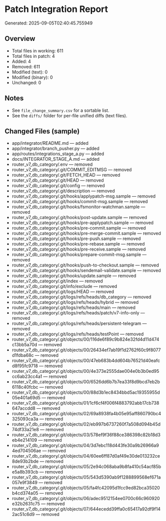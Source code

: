 # Patch Integration Report
Generated: 2025-09-05T02:40:45.755949

## Overview
- Total files in working: 611
- Total files in patch: 4
- Added: 4
- Removed: 611
- Modified (text): 0
- Modified (binary): 0
- Unchanged: 0

## Notes
- See `file_change_summary.csv` for a sortable list.
- See the `diffs/` folder for per-file unified diffs (text files).

## Changed Files (sample)
- app/integrator/README.md — added
- app/integrator/branch_pusher.py — added
- app/routes/integrations_stage_a.py — added
- docs/INTEGRATOR_STAGE_A.md — added
- router_v7_db_category/.env — removed
- router_v7_db_category/.git/COMMIT_EDITMSG — removed
- router_v7_db_category/.git/FETCH_HEAD — removed
- router_v7_db_category/.git/HEAD — removed
- router_v7_db_category/.git/config — removed
- router_v7_db_category/.git/description — removed
- router_v7_db_category/.git/hooks/applypatch-msg.sample — removed
- router_v7_db_category/.git/hooks/commit-msg.sample — removed
- router_v7_db_category/.git/hooks/fsmonitor-watchman.sample — removed
- router_v7_db_category/.git/hooks/post-update.sample — removed
- router_v7_db_category/.git/hooks/pre-applypatch.sample — removed
- router_v7_db_category/.git/hooks/pre-commit.sample — removed
- router_v7_db_category/.git/hooks/pre-merge-commit.sample — removed
- router_v7_db_category/.git/hooks/pre-push.sample — removed
- router_v7_db_category/.git/hooks/pre-rebase.sample — removed
- router_v7_db_category/.git/hooks/pre-receive.sample — removed
- router_v7_db_category/.git/hooks/prepare-commit-msg.sample — removed
- router_v7_db_category/.git/hooks/push-to-checkout.sample — removed
- router_v7_db_category/.git/hooks/sendemail-validate.sample — removed
- router_v7_db_category/.git/hooks/update.sample — removed
- router_v7_db_category/.git/index — removed
- router_v7_db_category/.git/info/exclude — removed
- router_v7_db_category/.git/logs/HEAD — removed
- router_v7_db_category/.git/logs/refs/heads/db_category — removed
- router_v7_db_category/.git/logs/refs/heads/hybrid — removed
- router_v7_db_category/.git/logs/refs/heads/main — removed
- router_v7_db_category/.git/logs/refs/heads/patch/v7-info-only — removed
- router_v7_db_category/.git/logs/refs/heads/persistent-telegram — removed
- router_v7_db_category/.git/logs/refs/heads/testPoint — removed
- router_v7_db_category/.git/objects/00/116de6f89c9b824e32fd4d11d474c13bb5a70d — removed
- router_v7_db_category/.git/objects/00/26434ef7ab19f1d2762f60c9f8077d1fdba68c — removed
- router_v7_db_category/.git/objects/00/47eb683b4dd604b76521d40eafcd8f95fc9718 — removed
- router_v7_db_category/.git/objects/00/4e373e2555dae004e0b3b0ed95cc6ab23cc4a1 — removed
- router_v7_db_category/.git/objects/00/6526dd6b7b7ea33f8d9bcd7eb2b6118c40fcbc — removed
- router_v7_db_category/.git/objects/00/88d3b1ec8434bbd5ac19355955d05e401a69d5 — removed
- router_v7_db_category/.git/objects/01/1cf6cf4f006f4883792abb17cb738647accdd8 — removed
- router_v7_db_category/.git/objects/02/69a8938fa4b05e95aff860790bc4325093ca3a — removed
- router_v7_db_category/.git/objects/02/eb997b6737260f7a508d094b45d74df33a21e8 — removed
- router_v7_db_category/.git/objects/03/578ef9f36f88ce386398c82b18d3eb4e214109 — removed
- router_v7_db_category/.git/objects/04/3d7ebc118d443fe30a9b26966a94ed704506ae — removed
- router_v7_db_category/.git/objects/04/60ee6ff87d0af49e30de013232ce8de93b2bde — removed
- router_v7_db_category/.git/objects/05/2e94c068aba9b8fa410c54acf85be5a8b393cb — removed
- router_v7_db_category/.git/objects/05/543d5390ab9f1288899568ef671a057e9f3849 — removed
- router_v7_db_category/.git/objects/05/fa4fc42095d1fcc9ed82bca35020b4cd374a05 — removed
- router_v7_db_category/.git/objects/06/adec9512154ee0700c66c960920e32b2631c75 — removed
- router_v7_db_category/.git/objects/07/644ecedd39ffa0c65417a92df9f142ac51c6d9 — removed